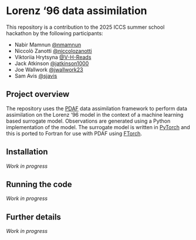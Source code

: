 # Lorenz ‘96 data assimilation

This repository is a contribution to the 2025 ICCS summer school hackathon by
the following participants:
* Nabir Mamnun [@nmamnun](@nmamnun)
* Niccolò Zanotti [@niccolozanotti](@niccolozanotti)
* Viktoriia Hrytsyna [@V-H-Reads](@V-H-Reads)
* Jack Atkinson [@jatkinson1000](@jatkinson1000)
* Joe Wallwork [@jwallwork23](@jwallwork23)
* Sam Avis [@sjavis](@sjavis)

## Project overview

The repository uses the [PDAF](https://pdaf.awi.de) data assimilation framework
to perform data assimilation on the Lorenz ‘96 model in the context of a machine
learning based surrogate model.
Observations are generated using a Python implementation of the model.
The surrogate model is written in [PyTorch](https://pytorch.org/) and this is
ported to Fortran for use with PDAF using
[FTorch](https://cambridge-iccs.github.io/FTorch/).

## Installation

*Work in progress*

## Running the code

*Work in progress*

## Further details

*Work in progress*
